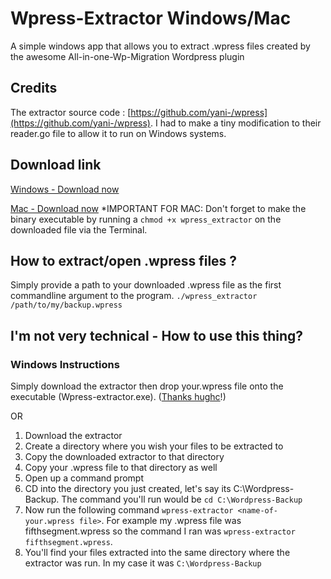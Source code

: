 # Wpress-Extractor Windows/Mac
A simple windows app that allows you to extract .wpress files created by the awesome All-in-one-Wp-Migration Wordpress plugin

## Credits
The extractor source code : [https://github.com/yani-/wpress](https://github.com/yani-/wpress). I had to make a tiny modification to their reader.go file to allow it to run on Windows systems.

## Download link
[Windows - Download now](https://github.com/fifthsegment/Wpress-Extractor/raw/master/dist/wpress-extractor.exe)

[Mac - Download now](https://github.com/fifthsegment/Wpress-Extractor/blob/master/dist/mac/wpress_extractor?raw=true)
*IMPORTANT FOR MAC: Don't forget to make the binary executable by running a  `chmod +x wpress_extractor` on the downloaded file via the Terminal.


## How to extract/open .wpress files ?
Simply provide a path to your downloaded .wpress file as the first commandline argument to the program.
`./wpress_extractor /path/to/my/backup.wpress`

## I'm not very technical - How to use this thing?
### Windows Instructions

Simply download the extractor then drop your.wpress file onto the executable (Wpress-extractor.exe). ([Thanks hughc](https://github.com/hughc)!)


OR



1. Download the extractor 
2. Create a directory where you wish your files to be extracted to
3. Copy the downloaded extractor to that directory
4. Copy your .wpress file to that directory as well
5. Open up a command prompt
6. CD into the directory you just created, let's say its C:\Wordpress-Backup. The command you'll run would be `cd C:\Wordpress-Backup`
7. Now run the following command `wpress-extractor <name-of-your.wpress file>`. For example my .wpress file was fifthsegment.wpress so the command I ran was `wpress-extractor fifthsegment.wpress`.
8. You'll find your files extracted into the same directory where the extractor was run. In my case it was `C:\Wordpress-Backup`


